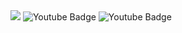 <img src="https://github-readme-stats.vercel.app/api/top-langs/?username=soltrubeg&layout=compact&theme=vision-friendly-dark">

<a style="text-decoration: none;" href="https://www.youtube.com/channel/UCCQhN-97srxS5mCWlAnRsdw">
  <img src="https://img.shields.io/badge/YouTube-red?style=for-the-badge&logo=youtube&logoColor=white" alt="Youtube Badge"/>
</a>
<a style="text-decoration: none;" href="https://steamcommunity.com/id/Soltrubeg/">
  <img src="https://img.shields.io/badge/Steam-black?style=for-the-badge&logo=steam&logoColor=white" alt="Youtube Badge"/>
</a>
